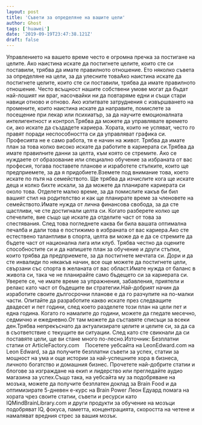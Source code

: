 ```yaml
---
layout: post
title: 'Съвети за определяне на вашите цели'
author: Ghost
tags: ['huawei']
date: '2019-09-19T23:47:38.121Z'
draft: false
---
```


Управлението на вашето време често е огромна пречка за постигане на целите. Ако наистина искате да постигнете целите, които сте си поставили, трябва да имате правилното отношение. Ето няколко съвета за определяне на цели, за да улесните товаАко наистина искате да постигнете целите, които сте си поставили, трябва да имате правилното отношение. Често всъщност нашите собствени умове могат да бъдат най-лошият ни враг, насочвайки ни да повтаряме едни и същи стари навици отново и отново. Ако изпитвате затруднения с извършването на промените, които наистина искате да направите, помислете за посещение при лекар или психиатър, за да научите емоционалната интелигентност и контрол.Трябва да можете да управлявате времето си, ако искате да създадете кариера. Хората, които не успяват, често го правят поради неспособността си да управляват графика си. Професията не е само работа, тя е начин на живот. Трябва да имате план за това колко високо искате да работите в кариерата си.Трябва да имате правилните данни за целта, към която се стремите. Ако се нуждаете от образование или специално обучение за избраната от вас професия, тогава поставете планове и изработете стъпките, които ще предприемете, за да я придобиете.Вземете под внимание това, което искате по пътя на семейството. Ще трябва да изчислите кога ще искате деца и колко бихте искали, за да можете да планирате кариерата си около това. Отделете малко време, за да помислите какъв би бил вашият стил на родителство и как ще планирате време за членовете на семейството.Имате нужда от лична финансова свобода, за да сте щастливи, че сте достигнали целта си. Когато разберете колко ще спечелите, вие също ще искате да отделите част от това за спестявания. След това погледнете каква би била вашата оптимална печалба и дали това е постижимо в избраната от вас кариера.Ако сте естествено талантливи в спорта, целта ви може да е да се стремите да бъдете част от национална лига или клуб. Трябва честно да оцените способностите си и да напишете план за обучение и други стъпки, които трябва да предприемете, за да постигнете мечтата си. Дори и да сте инвалиди по някакъв начин, все още можете да постигнете цели, свързани със спорта в желаната от вас област.Имате нужда от баланс в живота си, така че не планирайте само бъдещето си за кариерата си. Уверете се, че имате време за упражнения, забавления, приятели и релакс като част от бъдещите ви стратегии.Най-добрият начин да изработите своите дългосрочни планове е да го разчупите на по-малки части. Опитайте да разработите какво искате през следващите двадесет и пет години, след което разделете този план на цели пет и една година. Когато го намалите до години, можете да гледате месечно, седмично и ежедневно.От там можете да съставяте списъци за всеки ден.Трябва непрекъснато да актуализирате целите и целите си, за да са в съответствие с текущите ви ситуации. След като сте свикнали да си поставяте цели, ще ви стане много по-лесно.Източник: Безплатни статии от ArticleFactory.com    Посетете уебсайта на LeonEdward.com на Leon Edward, за да получите безплатни съвети за успех, статии за мощност на ума и още истории за най-успешните хора в бизнеса, личното богатство и домашния бизнес. Прочетете най-добрите статии и блогове за изграждане на екип и лидерство или прегледайте аудио магазина за успех.Също така, на уебсайта му за подобряване на мозъка, можете да получите безплатен доклад за Brain Food и да оптимизирате 5-дневен е-курс на Brain Power Леон Едуард помага на хората чрез своите статии, съвети и ресурси като IQMindBrainLibrary.com и други продукти за обучение на мозъци подобряват IQ, фокуса, паметта, концентрацията, скоростта на четене и намаляват вредния стрес за вашия мозък.

